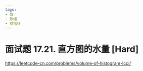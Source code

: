 ```yaml
---
tags:
- 栈
- 数组
- 双指针
---
```


# 面试题 17.21. 直方图的水量 [Hard]

<https://leetcode-cn.com/problems/volume-of-histogram-lcci/>
